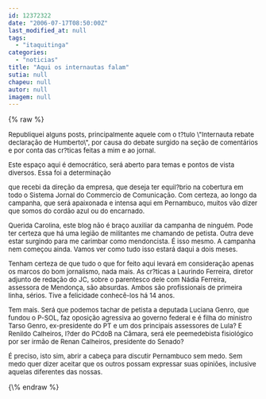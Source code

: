 ```yaml
---
id: 12372322
date: "2006-07-17T08:50:00Z"
last_modified_at: null
tags:
  - "itaquitinga"
categories:
  - "noticias"
title: "Aqui os internautas falam"
sutia: null
chapeu: null
autor: null
imagem: null
---
```

{\% raw %}
<p><FONT size=2></p>
<p><P>Republiquei alguns posts, principalmente aquele com o t?tulo \"Internauta rebate declaração de Humberto\", por causa do debate surgido na seção de comentários e por conta das cr?ticas feitas a mim e ao jornal.</P></p>
<p><P>Este espaço aqui é democrático, será aberto para temas e pontos de vista diversos. Essa foi a determinação</p>
<p> que recebi da direção da empresa, que deseja ter equil?brio na cobertura em todo o Sistema Jornal do Commercio de Comunicação. Com certeza, ao longo da campanha, que será apaixonada e intensa aqui em Pernambuco, muitos vão dizer que somos do cordão azul ou do encarnado.</P></p>
<p><P>Querida Carolina, este blog não é braço auxiliar da campanha de ninguém. Pode ter certeza que há uma legião de militantes me chamando de petista. Outra deve estar surgindo para me carimbar como mendoncista. É isso mesmo. A campanha nem começou ainda. Vamos ver como tudo isso estará daqui a dois meses.</P></p>
<p><P>Tenham certeza de que tudo o que for feito aqui levará em consideração apenas os marcos do bom jornalismo, nada mais. As cr?ticas a Laurindo Ferreira, diretor adjunto de redação do JC, sobre o parentesco dele com Nádia Ferreira, assessora de Mendonça, são absurdas. Ambos são profissionais de primeira linha, sérios. Tive a felicidade conhecê-los há 14 anos.</P></p>
<p><P>Tem mais. Será que podemos tachar de petista a deputada Luciana Genro, que fundou o P-SOL, faz oposição agressiva ao governo federal e é filha do ministro Tarso Genro, ex-presidente do PT e um dos principais assessores de Lula? E Renildo Calheiros, l?der do PCdoB na Câmara, será ele peemedebista fisiológico por ser irmão de Renan Calheiros, presidente do Senado?</P></p>
<p><P>É preciso, isto sim, abrir a cabeça para discutir Pernambuco sem medo. Sem medo quer dizer aceitar que os outros possam expressar suas opiniões, inclusive aquelas diferentes das nossas.</P></FONT> </p>
{\% endraw %}